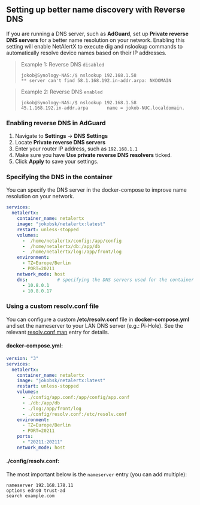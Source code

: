 ## Setting up better name discovery with Reverse DNS

If you are running a DNS server, such as **AdGuard**, set up **Private reverse DNS servers** for a better name resolution on your network. Enabling this setting will enable NetAlertX to execute dig and nslookup commands to automatically resolve device names based on their IP addresses.


> Example 1: Reverse DNS `disabled`
> 
> ```
> jokob@Synology-NAS:/$ nslookup 192.168.1.58
> ** server can't find 58.1.168.192.in-addr.arpa: NXDOMAIN
> 
> ```

> Example 2: Reverse DNS `enabled`
> 
> ```
> jokob@Synology-NAS:/$ nslookup 192.168.1.58
> 45.1.168.192.in-addr.arpa       name = jokob-NUC.localdomain.
> ```

### Enabling reverse DNS in AdGuard

1. Navigate to **Settings** ->  **DNS Settings**
2. Locate **Private reverse DNS servers**
3. Enter your router IP address, such as `192.168.1.1`
4. Make sure you have **Use private reverse DNS resolvers** ticked.
5. Click **Apply** to save your settings.


### Specifying the DNS in the container

You can specify the DNS server in the docker-compose to improve name resolution on your network. 

```yaml
services:
  netalertx:
    container_name: netalertx
    image: "jokobsk/netalertx:latest"
    restart: unless-stopped
    volumes:
      -  /home/netalertx/config:/app/config
      -  /home/netalertx/db:/app/db
      -  /home/netalertx/log:/app/front/log
    environment:
      - TZ=Europe/Berlin
      - PORT=20211
    network_mode: host
    dns:           # specifying the DNS servers used for the container
      - 10.8.0.1
      - 10.8.0.17
```

### Using a custom resolv.conf file

You can configure a custom **/etc/resolv.conf** file in **docker-compose.yml** and set the nameserver to your LAN DNS server (e.g.: Pi-Hole). See the relevant [resolv.conf man](https://www.man7.org/linux/man-pages/man5/resolv.conf.5.html) entry for details. 

#### docker-compose.yml:

```yaml
version: "3"
services:
  netalertx:
    container_name: netalertx
    image: "jokobsk/netalertx:latest"
    restart: unless-stopped
    volumes:
      - ./config/app.conf:/app/config/app.conf
      - ./db:/app/db
      - ./log:/app/front/log
      - ./config/resolv.conf:/etc/resolv.conf                          # Mapping the /resolv.conf file for better name resolution
    environment:
      - TZ=Europe/Berlin
      - PORT=20211
    ports:
      - "20211:20211"
    network_mode: host
```

#### ./config/resolv.conf:

The most important below is the `nameserver` entry (you can add multiple):

```
nameserver 192.168.178.11
options edns0 trust-ad
search example.com
```